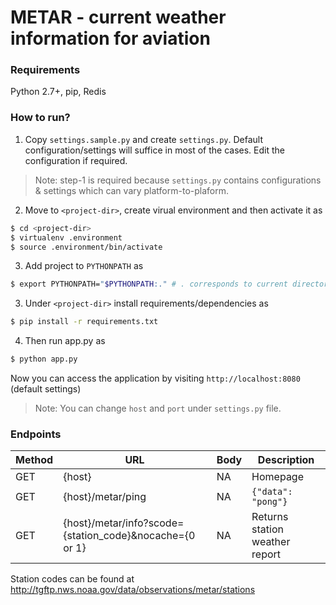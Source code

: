# METAR - current weather information for aviation

### Requirements
Python 2.7+, pip, Redis

### How to run?
1. Copy ```settings.sample.py``` and create ```settings.py```. Default configuration/settings will suffice in most of the cases. 
Edit the configuration if required.

> Note: step-1 is required because ```settings.py``` contains configurations & settings which can vary platform-to-plaform.

2. Move to ```<project-dir>```, create virual environment and then activate it as


```sh
$ cd <project-dir>
$ virtualenv .environment
$ source .environment/bin/activate
```


3. Add project to ```PYTHONPATH``` as 

```sh 
$ export PYTHONPATH="$PYTHONPATH:." # . corresponds to current directory(project-dir)
```

3. Under ```<project-dir>``` install requirements/dependencies as 

```sh 
$ pip install -r requirements.txt
```

4. Then run app.py as  

```sh
$ python app.py
```

Now you can access the application by visiting ```http://localhost:8080``` (default settings)

> Note: You can change ```host``` and ```port``` under ```settings.py``` file.

### Endpoints

| Method | URL | Body | Description |
| ------ | --- | ---- | ----------- |
| GET | {host} | NA | Homepage |
| GET | {host}/metar/ping | NA | ```{"data": "pong"}``` |
| GET | {host}/metar/info?scode={station_code}&nocache={0 or 1} | NA | Returns station weather report |

Station codes can be found at http://tgftp.nws.noaa.gov/data/observations/metar/stations
